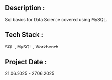 ## Description :
Sql basics for Data Science covered using MySQL.

## Tech Stack : 
SQL , MySQL , Workbench

## Project Date :
21.06.2025 - 27.06.2025